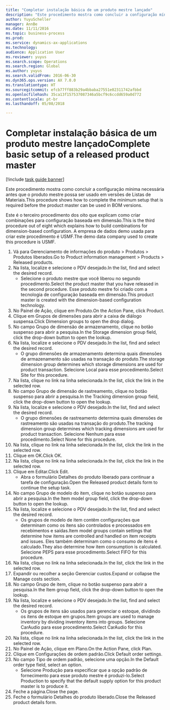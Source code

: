 ```yaml
--- 
title: "Completar instalação básica de um produto mestre lançado"
description: "Este procedimento mostra como concluir a configuração mínima necessária antes que o produto mestre possa ser usado em versões de Listas de Materiais."
author: YuyuScheller
manager: AnnBe
ms.date: 11/11/2016
ms.topic: business-process
ms.prod: 
ms.service: dynamics-ax-applications
ms.technology: 
audience: Application User
ms.reviewer: yuyus
ms.search.scope: Operations
ms.search.region: Global
ms.author: yuyus
ms.search.validFrom: 2016-06-30
ms.dyn365.ops.version: AX 7.0.0
ms.translationtype: HT
ms.sourcegitcommit: efcb77ff883b29a4bbaba27551e02311742afbbd
ms.openlocfilehash: 35ca13f157537087346a5bcf9c6ccdd659a0d772
ms.contentlocale: pt-br
ms.lasthandoff: 05/08/2018

---
```

# <a name="complete-basic-setup-of-a-released-product-master"></a><span data-ttu-id="a3ebb-103">Completar instalação básica de um produto mestre lançado</span><span class="sxs-lookup"><span data-stu-id="a3ebb-103">Complete basic setup of a released product master</span></span>

[!include [task guide banner](../../includes/task-guide-banner.md)]

<span data-ttu-id="a3ebb-104">Este procedimento mostra como concluir a configuração mínima necessária antes que o produto mestre possa ser usado em versões de Listas de Materiais.</span><span class="sxs-lookup"><span data-stu-id="a3ebb-104">This procedure shows how to complete the minimum setup that is required before the product master can be used in BOM versions.</span></span>

<span data-ttu-id="a3ebb-105">Este é o terceiro procedimento dos oito que explicam como criar combinações para configuração baseada em dimensão.</span><span class="sxs-lookup"><span data-stu-id="a3ebb-105">This is the third procedure out of eight which explains how to build combinations for dimension-based configuration.</span></span> <span data-ttu-id="a3ebb-106">A empresa de dados demo usada para criar este procedimento é USMF.</span><span class="sxs-lookup"><span data-stu-id="a3ebb-106">The demo data company used to create this procedure is USMF.</span></span>

1. <span data-ttu-id="a3ebb-107">Vá para Gerenciamento de informações do produto > Produtos > Produtos liberados.</span><span class="sxs-lookup"><span data-stu-id="a3ebb-107">Go to Product information management > Products > Released products.</span></span>
2. <span data-ttu-id="a3ebb-108">Na lista, localize e selecione o PDV desejado.</span><span class="sxs-lookup"><span data-stu-id="a3ebb-108">In the list, find and select the desired record.</span></span>
    * <span data-ttu-id="a3ebb-109">Selecione o produto mestre que você liberou no segundo procedimento.</span><span class="sxs-lookup"><span data-stu-id="a3ebb-109">Select the product master that you have released in the second procedure.</span></span> <span data-ttu-id="a3ebb-110">Esse produto mestre foi criado com a tecnologia de configuração baseada em dimensão.</span><span class="sxs-lookup"><span data-stu-id="a3ebb-110">This product master is created with the dimension-based configuration technology.</span></span>  
3. <span data-ttu-id="a3ebb-111">No Painel de Ação, clique em Produto.</span><span class="sxs-lookup"><span data-stu-id="a3ebb-111">On the Action Pane, click Product.</span></span>
4. <span data-ttu-id="a3ebb-112">Clique em Grupos de dimensões para abrir a caixa de diálogo suspensa.</span><span class="sxs-lookup"><span data-stu-id="a3ebb-112">Click Dimension groups to open the drop dialog.</span></span>
5. <span data-ttu-id="a3ebb-113">No campo Grupo de dimensão de armazenamento, clique no botão suspenso para abrir a pesquisa.</span><span class="sxs-lookup"><span data-stu-id="a3ebb-113">In the Storage dimension group field, click the drop-down button to open the lookup.</span></span>
6. <span data-ttu-id="a3ebb-114">Na lista, localize e selecione o PDV desejado.</span><span class="sxs-lookup"><span data-stu-id="a3ebb-114">In the list, find and select the desired record.</span></span>
    * <span data-ttu-id="a3ebb-115">O grupo dimensões de armazenamento determina quais dimensões de armazenamento são usadas na transação do produto.</span><span class="sxs-lookup"><span data-stu-id="a3ebb-115">The storage dimension group determines which storage dimensions are used for product transaction.</span></span> <span data-ttu-id="a3ebb-116">Selecione Local para esse procedimento.</span><span class="sxs-lookup"><span data-stu-id="a3ebb-116">Select Site for this procedure.</span></span>  
7. <span data-ttu-id="a3ebb-117">Na lista, clique no link na linha selecionada.</span><span class="sxs-lookup"><span data-stu-id="a3ebb-117">In the list, click the link in the selected row.</span></span>
8. <span data-ttu-id="a3ebb-118">No campo Grupo de dimensão de rastreamento, clique no botão suspenso para abrir a pesquisa.</span><span class="sxs-lookup"><span data-stu-id="a3ebb-118">In the Tracking dimension group field, click the drop-down button to open the lookup.</span></span>
9. <span data-ttu-id="a3ebb-119">Na lista, localize e selecione o PDV desejado.</span><span class="sxs-lookup"><span data-stu-id="a3ebb-119">In the list, find and select the desired record.</span></span>
    * <span data-ttu-id="a3ebb-120">O grupo dimensões de rastreamento determina quais dimensões de rastreamento são usadas na transação do produto.</span><span class="sxs-lookup"><span data-stu-id="a3ebb-120">The tracking dimension group determines which tracking dimensions are used for product transaction.</span></span> <span data-ttu-id="a3ebb-121">Selecione Nenhum para esse procedimento.</span><span class="sxs-lookup"><span data-stu-id="a3ebb-121">Select None for this procedure.</span></span>  
10. <span data-ttu-id="a3ebb-122">Na lista, clique no link na linha selecionada.</span><span class="sxs-lookup"><span data-stu-id="a3ebb-122">In the list, click the link in the selected row.</span></span>
11. <span data-ttu-id="a3ebb-123">Clique em OK.</span><span class="sxs-lookup"><span data-stu-id="a3ebb-123">Click OK.</span></span>
12. <span data-ttu-id="a3ebb-124">Na lista, clique no link na linha selecionada.</span><span class="sxs-lookup"><span data-stu-id="a3ebb-124">In the list, click the link in the selected row.</span></span>
13. <span data-ttu-id="a3ebb-125">Clique em Editar.</span><span class="sxs-lookup"><span data-stu-id="a3ebb-125">Click Edit.</span></span>
    * <span data-ttu-id="a3ebb-126">Abra o formulário Detalhes do produto liberado para continuar a tarefa de configuração.</span><span class="sxs-lookup"><span data-stu-id="a3ebb-126">Open the Released product details form to continue the setup task.</span></span>  
14. <span data-ttu-id="a3ebb-127">No campo Grupo de modelo do item, clique no botão suspenso para abrir a pesquisa.</span><span class="sxs-lookup"><span data-stu-id="a3ebb-127">In the Item model group field, click the drop-down button to open the lookup.</span></span>
15. <span data-ttu-id="a3ebb-128">Na lista, localize e selecione o PDV desejado.</span><span class="sxs-lookup"><span data-stu-id="a3ebb-128">In the list, find and select the desired record.</span></span>
    * <span data-ttu-id="a3ebb-129">Os grupos de modelo de item contêm configurações que determinam como os itens são controlados e processados em recebimentos e saídas.</span><span class="sxs-lookup"><span data-stu-id="a3ebb-129">Item model groups contain settings that determine how items are controlled and handled on item receipts and issues.</span></span> <span data-ttu-id="a3ebb-130">Eles também determinam como o consumo de itens é calculado.</span><span class="sxs-lookup"><span data-stu-id="a3ebb-130">They also determine how item consumption is calculated.</span></span> <span data-ttu-id="a3ebb-131">Selecione PEPS para esse procedimento.</span><span class="sxs-lookup"><span data-stu-id="a3ebb-131">Select   FIFO for this procedure.</span></span>  
16. <span data-ttu-id="a3ebb-132">Na lista, clique no link na linha selecionada.</span><span class="sxs-lookup"><span data-stu-id="a3ebb-132">In the list, click the link in the selected row.</span></span>
17. <span data-ttu-id="a3ebb-133">Expandir ou recolher a seção Gerenciar custos.</span><span class="sxs-lookup"><span data-stu-id="a3ebb-133">Expand or collapse the Manage costs section.</span></span>
18. <span data-ttu-id="a3ebb-134">No campo Grupo de item, clique no botão suspenso para abrir a pesquisa.</span><span class="sxs-lookup"><span data-stu-id="a3ebb-134">In the Item group field, click the drop-down button to open the lookup.</span></span>
19. <span data-ttu-id="a3ebb-135">Na lista, localize e selecione o PDV desejado.</span><span class="sxs-lookup"><span data-stu-id="a3ebb-135">In the list, find and select the desired record.</span></span>
    * <span data-ttu-id="a3ebb-136">Os grupos de itens são usados para gerenciar o estoque, dividindo os itens de estoque em grupos.</span><span class="sxs-lookup"><span data-stu-id="a3ebb-136">Item groups are used to manage inventory by dividing inventory items into groups.</span></span> <span data-ttu-id="a3ebb-137">Selecione CarAudio para esse procedimento.</span><span class="sxs-lookup"><span data-stu-id="a3ebb-137">Select   CarAudio for this procedure.</span></span>  
20. <span data-ttu-id="a3ebb-138">Na lista, clique no link na linha selecionada.</span><span class="sxs-lookup"><span data-stu-id="a3ebb-138">In the list, click the link in the selected row.</span></span>
21. <span data-ttu-id="a3ebb-139">No Painel de Ação, clique em Plano.</span><span class="sxs-lookup"><span data-stu-id="a3ebb-139">On the Action Pane, click Plan.</span></span>
22. <span data-ttu-id="a3ebb-140">Clique em Configurações de ordem padrão.</span><span class="sxs-lookup"><span data-stu-id="a3ebb-140">Click Default order settings.</span></span>
23. <span data-ttu-id="a3ebb-141">No campo Tipo de ordem padrão, selecione uma opção.</span><span class="sxs-lookup"><span data-stu-id="a3ebb-141">In the Default order type field, select an option.</span></span>
    * <span data-ttu-id="a3ebb-142">Selecione Produção para especificar que a opção padrão de fornecimento para esse produto mestre é produzi-lo.</span><span class="sxs-lookup"><span data-stu-id="a3ebb-142">Select Production to specify that the default supply option for this product master is to produce it.</span></span>  
24. <span data-ttu-id="a3ebb-143">Feche a página.</span><span class="sxs-lookup"><span data-stu-id="a3ebb-143">Close the page.</span></span>
25. <span data-ttu-id="a3ebb-144">Feche o formulário Detalhes do produto liberado.</span><span class="sxs-lookup"><span data-stu-id="a3ebb-144">Close the Released product details form.</span></span>


